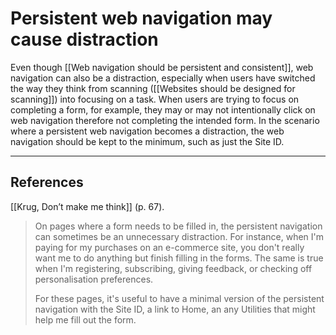 # Persistent web navigation may cause distraction
Even though [[Web navigation should be persistent and consistent]], web navigation can also be a distraction, especially when users have switched the way they think from scanning ([[Websites should be designed for scanning]]) into focusing on a task. When users are trying to focus on completing a form, for example, they may or may not intentionally click on web navigation therefore not completing the intended form. In the scenario where a persistent web navigation becomes a distraction, the web navigation should be kept to the minimum, such as just the Site ID.

---
## References
[[Krug, Don’t make me think]] (p. 67).
> On pages where a form needs to be filled in, the persistent navigation can sometimes be an unnecessary distraction. For instance, when I'm paying for my purchases on an e-commerce site, you don't really want me to do anything but finish filling in the forms. The same is true when I'm registering, subscribing, giving feedback, or checking off personalisation preferences.
>   
> For these pages, it's useful to have a minimal version of the persistent navigation with the Site ID, a link to Home, an any Utilities that might help me fill out the form.

<!-- #evergreen -->

<!-- {BearID:0138B569-754B-4734-9526-6DE97B5C4D8F-11932-0000FD4FDB999B0B} -->

